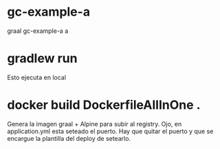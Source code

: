 # gc-example-a
graal gc-example-a a

# gradlew run
Esto ejecuta en local

# docker build DockerfileAllInOne .
Genera la imagen graal + Alpine para subir al registry.
Ojo, en application.yml esta seteado el puerto. Hay que quitar el puerto y que se encargue la plantilla del deploy de setearlo.
